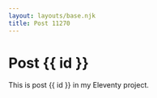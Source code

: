 ```yaml
---
layout: layouts/base.njk
title: Post 11270
---
```


# Post {{ id }}

This is post {{ id }} in my Eleventy project.
